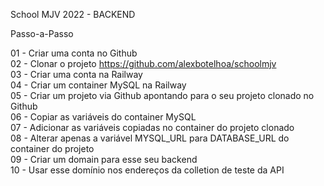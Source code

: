 School MJV 2022 - BACKEND

Passo-a-Passo

01 - Criar uma conta no Github<br>
02 - Clonar o projeto https://github.com/alexbotelhoa/schoolmjv<br>
03 - Criar uma conta na Railway<br>
04 - Criar um container MySQL na Railway<br>
05 - Criar um projeto via Github apontando para o seu projeto clonado no Github<br>
06 - Copiar as variáveis do container MySQL<br>
07 - Adicionar as variáveis copiadas no container do projeto clonado<br>
08 - Alterar apenas a variável MYSQL_URL para DATABASE_URL do container do projeto<br>
09 - Criar um domain para esse seu backend<br>
10 - Usar esse domínio nos endereços da colletion de teste da API<br>
